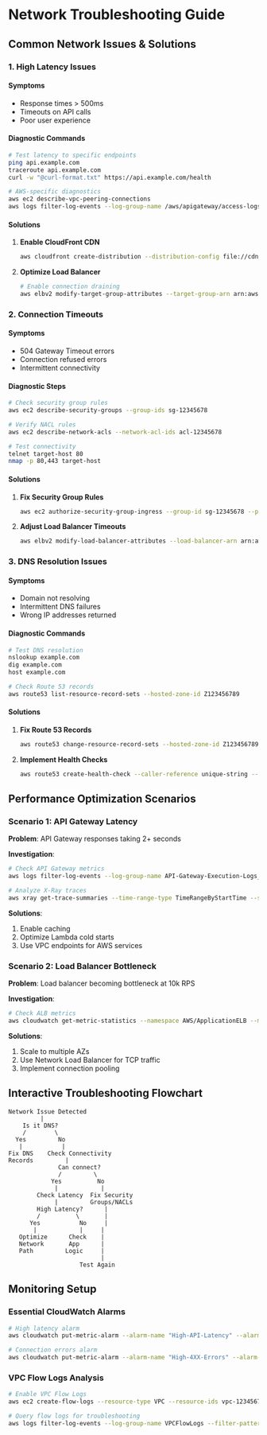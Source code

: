 # Network Troubleshooting Guide

## Common Network Issues & Solutions

### 1. High Latency Issues

#### Symptoms
- Response times > 500ms
- Timeouts on API calls
- Poor user experience

#### Diagnostic Commands
```bash
# Test latency to specific endpoints
ping api.example.com
traceroute api.example.com
curl -w "@curl-format.txt" https://api.example.com/health

# AWS-specific diagnostics
aws ec2 describe-vpc-peering-connections
aws logs filter-log-events --log-group-name /aws/apigateway/access-logs
```

#### Solutions
1. **Enable CloudFront CDN**
   ```bash
   aws cloudfront create-distribution --distribution-config file://cdn-config.json
   ```

2. **Optimize Load Balancer**
   ```bash
   # Enable connection draining
   aws elbv2 modify-target-group-attributes --target-group-arn arn:aws:elasticloadbalancing:region:account:targetgroup/name/id --attributes Key=deregistration_delay.timeout_seconds,Value=30
   ```

### 2. Connection Timeouts

#### Symptoms
- 504 Gateway Timeout errors
- Connection refused errors
- Intermittent connectivity

#### Diagnostic Steps
```bash
# Check security group rules
aws ec2 describe-security-groups --group-ids sg-12345678

# Verify NACL rules
aws ec2 describe-network-acls --network-acl-ids acl-12345678

# Test connectivity
telnet target-host 80
nmap -p 80,443 target-host
```

#### Solutions
1. **Fix Security Group Rules**
   ```bash
   aws ec2 authorize-security-group-ingress --group-id sg-12345678 --protocol tcp --port 80 --cidr 0.0.0.0/0
   ```

2. **Adjust Load Balancer Timeouts**
   ```bash
   aws elbv2 modify-load-balancer-attributes --load-balancer-arn arn:aws:elasticloadbalancing:region:account:loadbalancer/app/name/id --attributes Key=idle_timeout.timeout_seconds,Value=60
   ```

### 3. DNS Resolution Issues

#### Symptoms
- Domain not resolving
- Intermittent DNS failures
- Wrong IP addresses returned

#### Diagnostic Commands
```bash
# Test DNS resolution
nslookup example.com
dig example.com
host example.com

# Check Route 53 records
aws route53 list-resource-record-sets --hosted-zone-id Z123456789
```

#### Solutions
1. **Fix Route 53 Records**
   ```bash
   aws route53 change-resource-record-sets --hosted-zone-id Z123456789 --change-batch file://dns-change.json
   ```

2. **Implement Health Checks**
   ```bash
   aws route53 create-health-check --caller-reference unique-string --health-check-config file://health-check.json
   ```

## Performance Optimization Scenarios

### Scenario 1: API Gateway Latency
**Problem**: API Gateway responses taking 2+ seconds

**Investigation**:
```bash
# Check API Gateway metrics
aws logs filter-log-events --log-group-name API-Gateway-Execution-Logs_abcdef123/prod --filter-pattern "Duration"

# Analyze X-Ray traces
aws xray get-trace-summaries --time-range-type TimeRangeByStartTime --start-time 2023-01-01T00:00:00 --end-time 2023-01-01T23:59:59
```

**Solutions**:
1. Enable caching
2. Optimize Lambda cold starts
3. Use VPC endpoints for AWS services

### Scenario 2: Load Balancer Bottleneck
**Problem**: Load balancer becoming bottleneck at 10k RPS

**Investigation**:
```bash
# Check ALB metrics
aws cloudwatch get-metric-statistics --namespace AWS/ApplicationELB --metric-name RequestCount --dimensions Name=LoadBalancer,Value=app/my-lb/1234567890123456 --start-time 2023-01-01T00:00:00Z --end-time 2023-01-01T01:00:00Z --period 300 --statistics Sum
```

**Solutions**:
1. Scale to multiple AZs
2. Use Network Load Balancer for TCP traffic
3. Implement connection pooling

## Interactive Troubleshooting Flowchart

```
Network Issue Detected
         |
    Is it DNS?
    /        \
  Yes         No
   |           |
Fix DNS    Check Connectivity
Records         |
              Can connect?
              /         \
            Yes          No
             |            |
        Check Latency  Fix Security
             |         Groups/NACLs
        High Latency?      |
        /          \       |
      Yes           No     |
       |            |     |
   Optimize      Check    |
   Network       App      |
   Path         Logic     |
                          |
                    Test Again
```

## Monitoring Setup

### Essential CloudWatch Alarms
```bash
# High latency alarm
aws cloudwatch put-metric-alarm --alarm-name "High-API-Latency" --alarm-description "API latency too high" --metric-name Duration --namespace AWS/ApiGateway --statistic Average --period 300 --threshold 1000 --comparison-operator GreaterThanThreshold

# Connection errors alarm
aws cloudwatch put-metric-alarm --alarm-name "High-4XX-Errors" --alarm-description "Too many 4XX errors" --metric-name 4XXError --namespace AWS/ApiGateway --statistic Sum --period 300 --threshold 10 --comparison-operator GreaterThanThreshold
```

### VPC Flow Logs Analysis
```bash
# Enable VPC Flow Logs
aws ec2 create-flow-logs --resource-type VPC --resource-ids vpc-12345678 --traffic-type ALL --log-destination-type cloud-watch-logs --log-group-name VPCFlowLogs

# Query flow logs for troubleshooting
aws logs filter-log-events --log-group-name VPCFlowLogs --filter-pattern "[version, account, eni, source, destination, srcport, destport=\"80\", protocol=\"6\", packets, bytes, windowstart, windowend, action=\"REJECT\"]"
```
